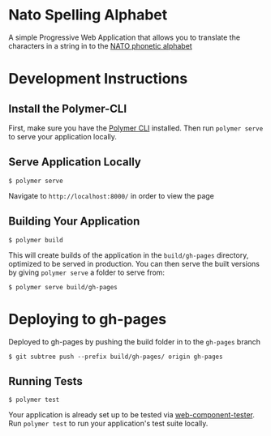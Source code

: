 # Nato Spelling Alphabet

A simple Progressive Web Application that allows you to translate the characters in a string in to the [NATO phonetic alphabet](https://en.wikipedia.org/wiki/NATO_phonetic_alphabet)

# Development Instructions

## Install the Polymer-CLI

First, make sure you have the [Polymer CLI](https://www.npmjs.com/package/polymer-cli) installed. Then run `polymer serve` to serve your application locally.

## Serve Application Locally

```
$ polymer serve
```

Navigate to `http://localhost:8000/` in order to view the page

## Building Your Application

```
$ polymer build
```

This will create builds of the application in the `build/gh-pages` directory, optimized to be served in production. You can then serve the built versions by giving `polymer serve` a folder to serve from:

```
$ polymer serve build/gh-pages
```

# Deploying to gh-pages

Deployed to gh-pages by pushing the build folder in to the `gh-pages` branch

`$ git subtree push --prefix build/gh-pages/ origin gh-pages`

## Running Tests

```
$ polymer test
```

Your application is already set up to be tested via [web-component-tester](https://github.com/Polymer/web-component-tester). Run `polymer test` to run your application's test suite locally.
